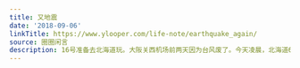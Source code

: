 ```yaml
---
title: 又地震
date: '2018-09-06'
linkTitle: https://www.ylooper.com/life-note/earthquake_again/
source: 圈圈闲言
description: 16号准备去北海道玩。大阪关西机场前两天因为台风废了。今天凌晨，北海道6.7级地震，新千岁机场也废了。盆节的时 [&#8230;]
---
```


